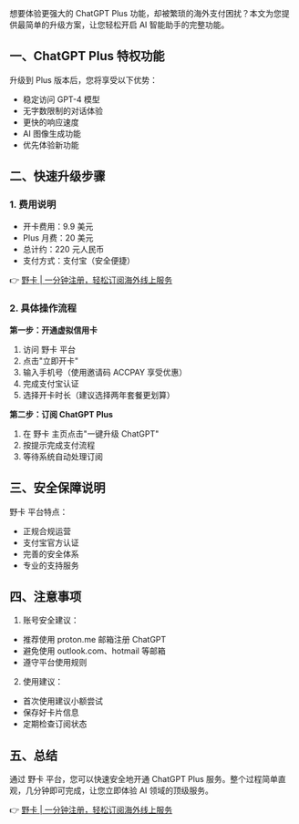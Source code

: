 想要体验更强大的 ChatGPT Plus 功能，却被繁琐的海外支付困扰？本文为您提供最简单的升级方案，让您轻松开启 AI 智能助手的完整功能。

## 一、ChatGPT Plus 特权功能

升级到 Plus 版本后，您将享受以下优势：
- 稳定访问 GPT-4 模型
- 无字数限制的对话体验
- 更快的响应速度
- AI 图像生成功能
- 优先体验新功能

## 二、快速升级步骤

### 1. 费用说明
- 开卡费用：9.9 美元
- Plus 月费：20 美元
- 总计约：220 元人民币
- 支付方式：支付宝（安全便捷）

👉 [野卡 | 一分钟注册，轻松订阅海外线上服务](https://bit.ly/bewildcard)

### 2. 具体操作流程

**第一步：开通虚拟信用卡**
1. 访问 野卡 平台
2. 点击"立即开卡"
3. 输入手机号（使用邀请码 ACCPAY 享受优惠）
4. 完成支付宝认证
5. 选择开卡时长（建议选择两年套餐更划算）

**第二步：订阅 ChatGPT Plus**
1. 在 野卡 主页点击"一键升级 ChatGPT"
2. 按提示完成支付流程
3. 等待系统自动处理订阅

## 三、安全保障说明

野卡 平台特点：
- 正规合规运营
- 支付宝官方认证
- 完善的安全体系
- 专业的支持服务

## 四、注意事项

1. 账号安全建议：
- 推荐使用 proton.me 邮箱注册 ChatGPT
- 避免使用 outlook.com、hotmail 等邮箱
- 遵守平台使用规则

2. 使用建议：
- 首次使用建议小额尝试
- 保存好卡片信息
- 定期检查订阅状态

## 五、总结

通过 野卡 平台，您可以快速安全地开通 ChatGPT Plus 服务。整个过程简单直观，几分钟即可完成，让您立即体验 AI 领域的顶级服务。

👉 [野卡 | 一分钟注册，轻松订阅海外线上服务](https://bit.ly/bewildcard)